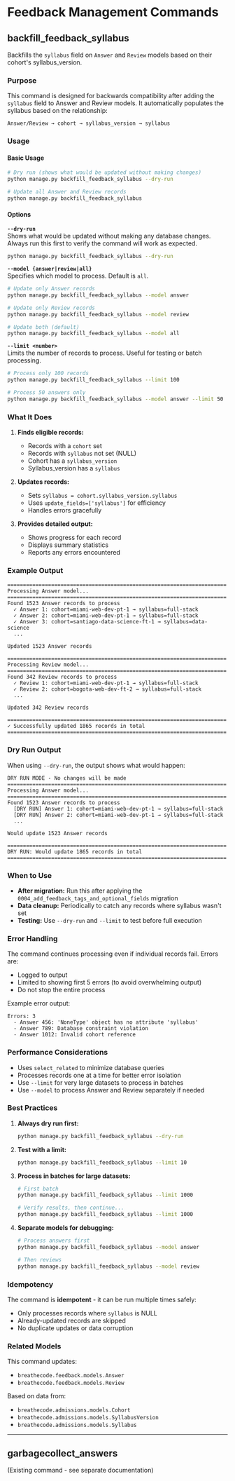 # Feedback Management Commands

## backfill_feedback_syllabus

Backfills the `syllabus` field on `Answer` and `Review` models based on their cohort's syllabus_version.

### Purpose

This command is designed for backwards compatibility after adding the `syllabus` field to Answer and Review models. It automatically populates the syllabus based on the relationship:

```
Answer/Review → cohort → syllabus_version → syllabus
```

### Usage

#### Basic Usage

```bash
# Dry run (shows what would be updated without making changes)
python manage.py backfill_feedback_syllabus --dry-run

# Update all Answer and Review records
python manage.py backfill_feedback_syllabus
```

#### Options

**`--dry-run`**  
Shows what would be updated without making any database changes. Always run this first to verify the command will work as expected.

```bash
python manage.py backfill_feedback_syllabus --dry-run
```

**`--model {answer|review|all}`**  
Specifies which model to process. Default is `all`.

```bash
# Update only Answer records
python manage.py backfill_feedback_syllabus --model answer

# Update only Review records
python manage.py backfill_feedback_syllabus --model review

# Update both (default)
python manage.py backfill_feedback_syllabus --model all
```

**`--limit <number>`**  
Limits the number of records to process. Useful for testing or batch processing.

```bash
# Process only 100 records
python manage.py backfill_feedback_syllabus --limit 100

# Process 50 answers only
python manage.py backfill_feedback_syllabus --model answer --limit 50
```

### What It Does

1. **Finds eligible records:**
   - Records with a `cohort` set
   - Records with `syllabus` not set (NULL)
   - Cohort has a `syllabus_version`
   - Syllabus_version has a `syllabus`

2. **Updates records:**
   - Sets `syllabus = cohort.syllabus_version.syllabus`
   - Uses `update_fields=['syllabus']` for efficiency
   - Handles errors gracefully

3. **Provides detailed output:**
   - Shows progress for each record
   - Displays summary statistics
   - Reports any errors encountered

### Example Output

```
======================================================================
Processing Answer model...
======================================================================
Found 1523 Answer records to process
  ✓ Answer 1: cohort=miami-web-dev-pt-1 → syllabus=full-stack
  ✓ Answer 2: cohort=miami-web-dev-pt-1 → syllabus=full-stack
  ✓ Answer 3: cohort=santiago-data-science-ft-1 → syllabus=data-science
  ...

Updated 1523 Answer records

======================================================================
Processing Review model...
======================================================================
Found 342 Review records to process
  ✓ Review 1: cohort=miami-web-dev-pt-1 → syllabus=full-stack
  ✓ Review 2: cohort=bogota-web-dev-ft-2 → syllabus=full-stack
  ...

Updated 342 Review records

======================================================================
✓ Successfully updated 1865 records in total
======================================================================
```

### Dry Run Output

When using `--dry-run`, the output shows what would happen:

```
DRY RUN MODE - No changes will be made
======================================================================
Processing Answer model...
======================================================================
Found 1523 Answer records to process
  [DRY RUN] Answer 1: cohort=miami-web-dev-pt-1 → syllabus=full-stack
  [DRY RUN] Answer 2: cohort=miami-web-dev-pt-1 → syllabus=full-stack
  ...

Would update 1523 Answer records

======================================================================
DRY RUN: Would update 1865 records in total
======================================================================
```

### When to Use

- **After migration:** Run this after applying the `0004_add_feedback_tags_and_optional_fields` migration
- **Data cleanup:** Periodically to catch any records where syllabus wasn't set
- **Testing:** Use `--dry-run` and `--limit` to test before full execution

### Error Handling

The command continues processing even if individual records fail. Errors are:
- Logged to output
- Limited to showing first 5 errors (to avoid overwhelming output)
- Do not stop the entire process

Example error output:
```
Errors: 3
  - Answer 456: 'NoneType' object has no attribute 'syllabus'
  - Answer 789: Database constraint violation
  - Answer 1012: Invalid cohort reference
```

### Performance Considerations

- Uses `select_related` to minimize database queries
- Processes records one at a time for better error isolation
- Use `--limit` for very large datasets to process in batches
- Use `--model` to process Answer and Review separately if needed

### Best Practices

1. **Always dry run first:**
   ```bash
   python manage.py backfill_feedback_syllabus --dry-run
   ```

2. **Test with a limit:**
   ```bash
   python manage.py backfill_feedback_syllabus --limit 10
   ```

3. **Process in batches for large datasets:**
   ```bash
   # First batch
   python manage.py backfill_feedback_syllabus --limit 1000
   
   # Verify results, then continue...
   python manage.py backfill_feedback_syllabus --limit 1000
   ```

4. **Separate models for debugging:**
   ```bash
   # Process answers first
   python manage.py backfill_feedback_syllabus --model answer
   
   # Then reviews
   python manage.py backfill_feedback_syllabus --model review
   ```

### Idempotency

The command is **idempotent** - it can be run multiple times safely:
- Only processes records where `syllabus` is NULL
- Already-updated records are skipped
- No duplicate updates or data corruption

### Related Models

This command updates:
- `breathecode.feedback.models.Answer`
- `breathecode.feedback.models.Review`

Based on data from:
- `breathecode.admissions.models.Cohort`
- `breathecode.admissions.models.SyllabusVersion`
- `breathecode.admissions.models.Syllabus`

---

## garbagecollect_answers

(Existing command - see separate documentation)


